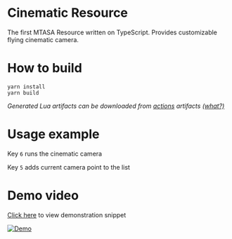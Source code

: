 # Cinematic Resource

The first MTASA Resource written on TypeScript. 
Provides customizable flying cinematic camera. 

# How to build

```shell
yarn install
yarn build
```

*Generated Lua artifacts can be downloaded from [actions](https://github.com/mtasa-typescript/resource-example/actions) artifacts [(what?)](https://docs.github.com/en/actions/managing-workflow-runs/downloading-workflow-artifacts)*

# Usage example

Key `6` runs the cinematic camera

Key `5` adds current camera point to the list

# Demo video

[Click here](https://i.imgur.com/94DGAEf.mp4) to view demonstration snippet

[![Demo](https://i.imgur.com/JbUQpVK.png)](https://i.imgur.com/94DGAEf.mp4)